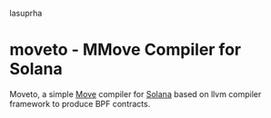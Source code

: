 lasuprha
# moveto - MMove Compiler for Solana

Moveto, a simple [Move](https://diem.github.io/move/introduction.html) compiler for [Solana](www.solana.com) based on llvm compiler framework to produce BPF contracts.

